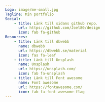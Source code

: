 ```yaml
---
Logo: image/me-small.jpg
Tagline: Min portfolio
Social:
    - title: Länk till sidans github repo.
      url: https://github.com/Joel80/design
      icon: fab fa-github
Resources:
    - title: Länk till dbwebb
      name: dbwebb
      url: https://dbwebb.se/material
      icon: fas fa-leaf
    - title: Länk till Unsplash
      name: Unsplash
      url: https://unsplash.com/
      icon: fab fa-unsplash
    - title: Länk till Font awesome
      name: Font awesome
      url: https://fontawesome.com/
      icon: fab fa-font-awesome-flag
---
```

